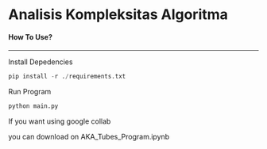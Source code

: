 
# Analisis Kompleksitas Algoritma

#### How To Use?
---

Install Depedencies
```python
pip install -r ./requirements.txt
```

Run Program
```python
python main.py
```

If you want using google collab

you can download on
AKA_Tubes_Program.ipynb
